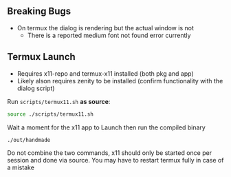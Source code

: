 ## Breaking Bugs

- On termux the dialog is rendering but the actual window is not
    - There is a reported medium font not found error currently

## Termux Launch

- Requires x11-repo and termux-x11 installed (both pkg and app)
- Likely alson requires zenity to be installed (confirm functionality with the dialog script)

Run `scripts/termux11.sh` **as source**:

```bash
source ./scripts/termux11.sh
```

Wait a moment for the x11 app to Launch then run the compiled binary

```bash
./out/handmade
```

Do not combine the two commands, x11 should only be started once per session and done via source.  You may have to restart termux fully in case of a mistake
